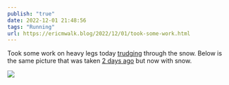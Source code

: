 ```yaml
---
publish: "true"
date: 2022-12-01 21:48:56
tags: "Running"
url: https://ericmwalk.blog/2022/12/01/took-some-work.html
---
```


Took some work on heavy legs today [trudging](http://www.strava.com/activities/8194958818) through the snow. Below is the same picture that was taken [2 days ago](https://ericmwalk.blog/2022/11/28/lucky-that-i.html) but now with snow.


![](https://ericmwalk.blog/uploads/2022/091eb20528.jpg)